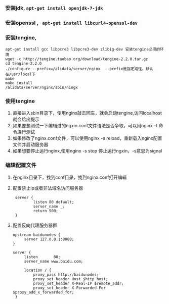 ### 安装jdk, `apt-get install openjdk-7-jdk`

### 安装openssl , ` apt-get install libcurl4-openssl-dev`

### 安装tengine, 


    apt-get install gcc libpcre3 libpcre3-dev zlib1g-dev 安装tengine必须的环境  
    wget -c http://tengine.taobao.org/download/tengine-2.2.0.tar.gz
    cd tengine-2.2.0
    ./configure --prefix=/alidata/server/nginx  --prefix是指定路径，默认在/usr/local下
    make
    make install
    /alidata/server/nginx/sbin/ningx

### 使用tengine
1. 直接进入sbin目录下，使用nginx敲击回车，就会启动tengine,访问localhost就会给出提示
2. 如果要想测试一下编辑过的ngxin.conf文件语法是否争取，可以用nginx -t 命令进行测试
3. 如果修改了nginx.conf文件，可以使用nginx -s reload，重新载入nginx配置文件并启动服务器
4. 如果想要停止运行nginx,使用nginx -s stop 停止运行ngxin，-s意思为signal

### 编辑配置文件
1. 在nginx目录下，找到conf目录，找到nginx.conf打开编辑
2. 配置禁止ip或者非法域名访问服务器

        server {
                listen 80 default;
                server_name _;
                return 500;
        }
        
3. 配置反向代理服务器群
   
       upstream baidunodes {
            server 127.0.0.1:8080;
       }

       server {
            listen       80;
            server_name www.baidu.com;

            location / {
                proxy_pass http://baidunodes;
                proxy_set_header Host $http_host;
                proxy_set_header X-Real-IP $remote_addr;
                proxy_set_header X-Forwarded-For $proxy_add_x_forwarded_for;
        }
